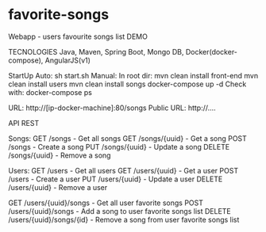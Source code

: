 # favorite-songs
Webapp - users favourite songs list DEMO

TECNOLOGIES
Java, Maven, Spring Boot, Mongo DB, Docker(docker-compose), AngularJS(v1)

StartUp
Auto:
    sh start.sh
Manual:
    In root dir:
        mvn clean install front-end
        mvn clean install users
        mvn clean install songs
        docker-compose up -d
    Check with:
        docker-compose ps

URL: 
    http://[ip-docker-machine]:80/songs
Public URL:
    http://....

API REST

Songs:
GET     /songs              - Get all songs
GET     /songs/{uuid}       - Get a song
POST    /songs              - Create a song
PUT     /songs/{uuid}       - Update a song
DELETE  /songs/{uuid}       - Remove a song

Users:
GET     /users              - Get all users
GET     /users/{uuid}       - Get a user
POST    /users              - Create a user
PUT     /users/{uuid}       - Update a user
DELETE  /users/{uuid}       - Remove a user

GET     /users/{uuid}/songs         - Get all user favorite songs
POST    /users/{uuid}/songs         - Add a song to user favorite songs list
DELETE  /users/{uuid}/songs/{id}    - Remove a song from user favorite songs list
